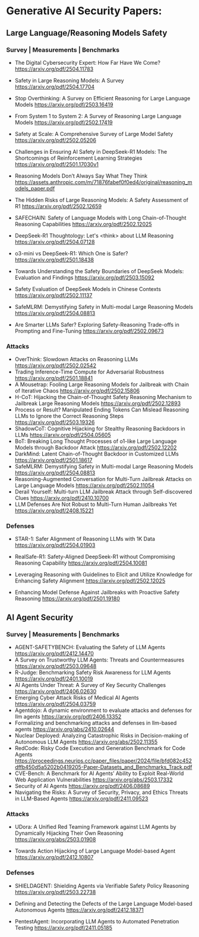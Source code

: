 # Generative AI Security Papers:

## Large Language/Reasoning Models Safety

### Survey | Measurements | Benchmarks

- The Digital Cybersecurity Expert: How Far Have We Come? https://arxiv.org/pdf/2504.11783
- Safety in Large Reasoning Models: A Survey https://arxiv.org/pdf/2504.17704
- Stop Overthinking: A Survey on Efficient Reasoning for Large Language Models  https://arxiv.org/pdf/2503.16419
- From System 1 to System 2: A Survey of Reasoning Large Language Models  https://arxiv.org/pdf/2502.17419
- Safety at Scale: A Comprehensive Survey of Large Model Safety https://arxiv.org/pdf/2502.05206
- Challenges in Ensuring AI Safety in DeepSeek-R1 Models: The Shortcomings of Reinforcement Learning Strategies https://arxiv.org/pdf/2501.17030v1
- Reasoning Models Don’t Always Say What They Think https://assets.anthropic.com/m/71876fabef0f0ed4/original/reasoning_models_paper.pdf

- The Hidden Risks of Large Reasoning Models: A Safety Assessment of R1 https://arxiv.org/pdf/2502.12659
- SAFECHAIN: Safety of Language Models with Long Chain-of-Thought Reasoning Capabilities https://arxiv.org/pdf/2502.12025
- DeepSeek-R1 Thoughtology: Let's  \<think\> about LLM Reasoning https://arxiv.org/pdf/2504.07128
- o3-mini vs DeepSeek-R1: Which One is Safer? https://arxiv.org/pdf/2501.18438
- Towards Understanding the Safety Boundaries of DeepSeek Models: Evaluation and Findings https://arxiv.org/pdf/2503.15092
- Safety Evaluation of DeepSeek Models in Chinese Contexts https://arxiv.org/pdf/2502.11137
- SafeMLRM: Demystifying Safety in Multi-modal Large Reasoning Models https://arxiv.org/pdf/2504.08813
- Are Smarter LLMs Safer? Exploring Safety-Reasoning Trade-offs in Prompting and Fine-Tuning https://arxiv.org/pdf/2502.09673

### Attacks

- OverThink: Slowdown Attacks on Reasoning LLMs https://arxiv.org/pdf/2502.02542
- Trading Inference-Time Compute for Adversarial Robustness https://arxiv.org/pdf/2501.18841
- A Mousetrap: Fooling Large Reasoning Models for Jailbreak with Chain of Iterative Chaos https://arxiv.org/pdf/2502.15806
- H-CoT: Hijacking the Chain-of-Thought Safety Reasoning Mechanism to Jailbreak Large Reasoning Models https://arxiv.org/pdf/2502.12893
- Process or Result? Manipulated Ending Tokens Can Mislead Reasoning LLMs to Ignore the Correct Reasoning Steps https://arxiv.org/pdf/2503.19326
- ShadowCoT: Cognitive Hijacking for Stealthy Reasoning Backdoors in LLMs https://arxiv.org/pdf/2504.05605
- BoT: Breaking Long Thought Processes of o1-like Large Language Models through Backdoor Attack https://arxiv.org/pdf/2502.12202
- DarkMind: Latent Chain-of-Thought Backdoor in Customized LLMs https://arxiv.org/pdf/2501.18617
- SafeMLRM: Demystifying Safety in Multi-modal Large Reasoning Models https://arxiv.org/pdf/2504.08813
- Reasoning-Augmented Conversation for Multi-Turn Jailbreak Attacks on Large Language Models https://arxiv.org/pdf/2502.11054
- Derail Yourself: Multi-turn LLM Jailbreak Attack through Self-discovered Clues https://arxiv.org/pdf/2410.10700
- LLM Defenses Are Not Robust to Multi-Turn Human Jailbreaks Yet https://arxiv.org/pdf/2408.15221

### Defenses

- STAR-1: Safer Alignment of Reasoning LLMs with 1K Data https://arxiv.org/pdf/2504.01903
- RealSafe-R1: Safety-Aligned DeepSeek-R1 without Compromising Reasoning Capability https://arxiv.org/pdf/2504.10081

- Leveraging Reasoning with Guidelines to Elicit and Utilize Knowledge for Enhancing Safety Alignment https://arxiv.org/pdf/2502.12025

- Enhancing Model Defense Against Jailbreaks with Proactive Safety Reasoning https://arxiv.org/pdf/2501.19180



## AI Agent Security

### Survey | Measurements | Benchmarks

- AGENT-SAFETYBENCH: Evaluating the Safety of LLM Agents https://arxiv.org/pdf/2412.14470
- A Survey on Trustworthy LLM Agents: Threats and Countermeasures https://arxiv.org/pdf/2503.09648
- R-Judge: Benchmarking Safety Risk Awareness for LLM Agents https://arxiv.org/pdf/2401.10019
- AI Agents Under Threat: A Survey of Key Security Challenges https://arxiv.org/pdf/2406.02630
- Emerging Cyber Attack Risks of Medical AI Agents https://arxiv.org/pdf/2504.03759
- Agentdojo: A dynamic environment to evaluate attacks and defenses for llm agents https://arxiv.org/pdf/2406.13352
- Formalizing and benchmarking attacks and defenses in llm-based agents https://arxiv.org/abs/2410.02644
- Nuclear Deployed: Analyzing Catastrophic Risks in Decision-making of Autonomous LLM Agents https://arxiv.org/abs/2502.11355
- RedCode: Risky Code Execution and Generation Benchmark for Code Agents https://proceedings.neurips.cc/paper_files/paper/2024/file/bfd082c452dffb450d5a5202b0419205-Paper-Datasets_and_Benchmarks_Track.pdf
- CVE-Bench: A Benchmark for AI Agents’ Ability to Exploit Real-World Web Application Vulnerabilities https://arxiv.org/abs/2503.17332
- Security of AI Agents https://arxiv.org/pdf/2406.08689
- Navigating the Risks: A Survey of Security, Privacy, and Ethics Threats in LLM-Based Agents  https://arxiv.org/pdf/2411.09523

### Attacks

- UDora: A Unified Red Teaming Framework against LLM Agents by Dynamically Hijacking Their Own Reasoning https://arxiv.org/abs/2503.01908

- Towards Action Hijacking of Large Language Model-based Agent https://arxiv.org/pdf/2412.10807

### Defenses

- SHIELDAGENT: Shielding Agents via Verifiable Safety Policy Reasoning https://arxiv.org/pdf/2503.22738

- Defining and Detecting the Defects of the Large Language Model-based Autonomous Agents https://arxiv.org/pdf/2412.18371

- PentestAgent: Incorporating LLM Agents to Automated Penetration Testing https://arxiv.org/pdf/2411.05185
